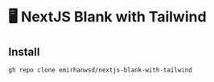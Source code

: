 # 🖥️ NextJS Blank with Tailwind

## Install

```shell
gh repo clone emirhanwsd/nextjs-blank-with-tailwind
```
